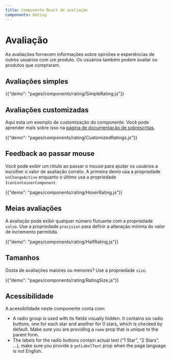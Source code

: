 ```yaml
---
title: Componente React de avaliação
components: Rating
---
```


# Avaliação

<p class="description">As avaliações fornecem informações sobre opiniões e experiências de outros usuários com um produto. Os usuários também podem avaliar os produtos que compraram.</p>

## Avaliações simples

{{"demo": "pages/components/rating/SimpleRating.js"}}

## Avaliações customizadas

Aqui esta um exemplo de customização do componente. Você pode aprender mais sobre isso na [página de documentação de sobrescritas](/customization/components/).

{{"demo": "pages/components/rating/CustomizedRatings.js"}}

## Feedback ao passar mouse

Você pode exibir um rótulo ao passar o mouse para ajudar os usuários a escolher o valor de avaliação correto. A primeira demo usa a propriedade `onChangeActive` enquanto o último usa a propriedade `IconContainerComponent`.

{{"demo": "pages/components/rating/HoverRating.js"}}

## Meias avaliações

A avaliação pode exibir qualquer número flutuante com a propriedade `value`. Use a propriedade `precision` para definir a alteração mínima do valor de incremento permitida.

{{"demo": "pages/components/rating/HalfRating.js"}}

## Tamanhos

Gosta de avaliações maiores ou menores? Use a propriedade `size`.

{{"demo": "pages/components/rating/RatingSize.js"}}

## Acessibilidade

A acessibilidade neste componente conta com:

- A radio group is used with its fields visually hidden. It contains six radio buttons, one for each star and another for 0 stars, which is checked by default. Make sure you are providing a `name` prop that is unique to the parent form.
- The labels for the radio buttons contain actual text (“1 Star”, “2 Stars”, …), make sure you provide a `getLabelText` prop when the page language is not English.